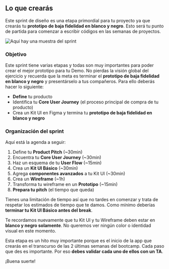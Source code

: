 ## Lo que crearás

Este sprint de diseño es una etapa primordial para tu proyecto ya que crearás tu **prototipo de baja fidelidad en blanco y negro**. Esto será tu punto de partida para comenzar a escribir códigos en las semanas de proyectos.

![Aquí hay una muestra del sprint](https://raw.githubusercontent.com/lewagon/fullstack-images/master/frontend/pds_stakes_of_day_2.gif)

### Objetivo

Este sprint tiene varias etapas y todas son muy importantes para poder crear el mejor prototipo para tu Demo. No pierdas la visión global del ejercicio y recuerda que la meta es terminar el **prototipo de baja fidelidad en blanco y negro** y presentárselo a tus compañeros. Para ello deberás hacer lo siguiente:

- **Define** tu producto
- Identifica tu **Core User Journey** (el proceso principal de compra de tu producto)
- Crea un Kit UI en Figma y termina tu **prototipo de baja fidelidad en blanco y negro**

### Organización del sprint

Aquí está la agenda a seguir:

1. Define tu **Product Pitch** (~30min)
1. Encuentra tu **Core User Journey** (~30min)
1. Haz un esquema de tu **User Flow** (~15min)
1. Crea un **Kit UI Básico** (~30min)
1. Agrega **componentes avanzados** a tu Kit UI (~30min)
1. Crea un **Wireframe** (~1h)
1. Transforma tu wireframe en un **Prototipo** (~15min)
1. **Prepara tu pitch** (el tiempo que queda)

Tienes una limitación de tiempo así que no tardes en comenzar y trata de respetar los estimados de tiempo que te damos. Como mínimo deberías **terminar tu Kit UI Básico antes del break**.

Te recordamos nuevamente que tu Kit UI y tu Wireframe deben estar en **blanco y negro solamente**. No queremos ver ningún color o identidad visual en este momento.

Esta etapa es un hito muy importante porque es el inicio de la app que crearás en el transcurso de las 2 últimas semanas del bootcamp. Cada paso que des es importante. Por eso **debes validar cada uno de ellos con un TA**.

¡Buena suerte!
